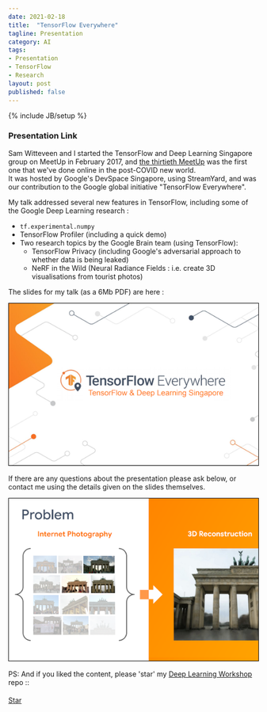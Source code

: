 ```yaml
---
date: 2021-02-18
title:  "TensorFlow Everywhere"
tagline: Presentation
category: AI
tags:
- Presentation
- TensorFlow
- Research
layout: post
published: false
---
```

{% include JB/setup %}


### Presentation Link

Sam Witteveen and I started the TensorFlow and Deep Learning Singapore group on MeetUp in February 2017,
and [the thirtieth MeetUp](https://www.meetup.com/TensorFlow-and-Deep-Learning-Singapore/events/276147395/) 
was the first one that we've done online in the post-COVID new world.  
It was hosted by Google's DevSpace Singapore, using StreamYard, 
and was our contribution to the Google global initiative "TensorFlow Everywhere".  

<!--
!-->

My talk addressed several new features in TensorFlow, including some of the Google Deep Learning research : 

*  `tf.experimental.numpy`
*  TensorFlow Profiler (including a quick demo)
*  Two research topics by the Google Brain team (using TensorFlow):
   +  TensorFlow Privacy (including Google's adversarial approach to whether data is being leaked)
   +  NeRF in the Wild (Neural Radiance Fields : i.e. create 3D visualisations from tourist photos)


The slides for my talk (as a 6Mb PDF) are here :

<!--
cp ~/sketchpad/redcatlabs/2021-02-18_TFandDL_TensorFlow-Everywhere/2021-02-18_TF-Everywhere.pdf ./assets/img/
# And add to blog git
!-->

<a href="http://redcatlabs.com/downloads/2021-02-18_TF-Everywhere.pdf" target="_blank">
<img src="/assets/img/2021-02-18_TF-Everywhere_600x390.png" alt="Presentation Screenshot" style="border:1px solid #000000" />
</a>

If there are any questions about the presentation please ask below, 
or contact me using the details given on the slides themselves.

<a href="http://redcatlabs.com/downloads/2021-02-18_TF-Everywhere.pdf" target="_blank">
<img src="/assets/img/2021-02-18_TF-Everywhere_38_600x390.png" alt="Presentation Content Example" style="border:1px solid #000000" />
</a>



PS:  And if you liked the content, please 'star' my <a href="https://github.com/mdda/deep-learning-workshop" target="_blank">Deep Learning Workshop</a> repo ::
<!-- From :: https://buttons.github.io/ -->
<!-- Place this tag where you want the button to render. -->
<span style="position:relative;top:5px;">
<a aria-label="Star mdda/deep-learning-workshop on GitHub" data-count-aria-label="# stargazers on GitHub" data-count-api="/repos/mdda/deep-learning-workshop#stargazers_count" data-count-href="/mdda/deep-learning-workshop/stargazers" data-icon="octicon-star" href="https://github.com/mdda/deep-learning-workshop" class="github-button">Star</a>
<!-- Place this tag right after the last button or just before your close body tag. -->
<script async defer id="github-bjs" src="https://buttons.github.io/buttons.js"></script>
</span>

